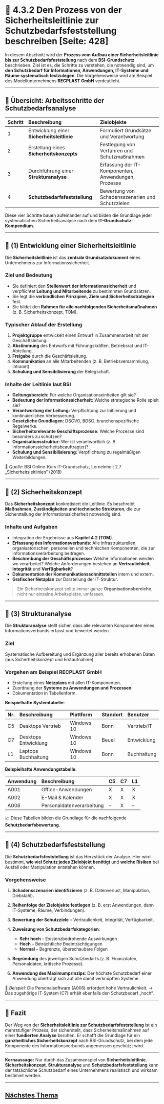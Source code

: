 # 🧠 4.3.2 Den Prozess von der Sicherheitsleitlinie zur Schutzbedarfsfeststellung beschreiben [Seite: 428]

In diesem Abschnitt wird der **Prozess vom Aufbau einer Sicherheitsleitlinie bis zur Schutzbedarfsfeststellung** nach dem **BSI-Grundschutz** beschrieben.
Ziel ist es, die Schritte zu verstehen, die notwendig sind, um **den Schutzbedarf für Informationen, Anwendungen, IT-Systeme und Räume systematisch festzulegen**.
Die Vorgehensweise wird am Beispiel des Modellunternehmens **RECPLAST GmbH** verdeutlicht.

---

## 🧩 Übersicht: Arbeitsschritte der Schutzbedarfsanalyse

| Schritt | Beschreibung                               | Zielobjekte                                         |
| :------ | :----------------------------------------- | :-------------------------------------------------- |
| 1       | Entwicklung einer **Sicherheitsleitlinie** | Formuliert Grundsätze und Verantwortung             |
| 2       | Erstellung eines **Sicherheitskonzepts**   | Festlegung von Verfahren und Schutzmaßnahmen        |
| 3       | Durchführung einer **Strukturanalyse**     | Erfassung der IT-Komponenten, Anwendungen, Prozesse |
| 4       | **Schutzbedarfsfeststellung**              | Bewertung von Schadensszenarien und Schutzzielen    |

Diese vier Schritte bauen aufeinander auf und bilden die Grundlage jeder systematischen Sicherheitsanalyse nach dem **IT-Grundschutz-Kompendium**.

---

## 🧱 (1) Entwicklung einer Sicherheitsleitlinie

Die **Sicherheitsleitlinie** ist das **zentrale Grundsatzdokument** eines Unternehmens zur Informationssicherheit.

### Ziel und Bedeutung

* Sie definiert den **Stellenwert der Informationssicherheit** und verpflichtet **Leitung und Mitarbeitende** zu bestimmten Grundsätzen.
* Sie legt die **verbindlichen Prinzipien, Ziele und Sicherheitsstrategien** fest.
* Sie bildet den **Rahmen für alle nachfolgenden Sicherheitsmaßnahmen** (z. B. Sicherheitskonzept, TOM).

### Typischer Ablauf der Erstellung

1. **Projektgruppe** entwickelt einen Entwurf in Zusammenarbeit mit der Geschäftsleitung.
2. **Abstimmung** des Entwurfs mit Führungskräften, Betriebsrat und IT-Abteilung.
3. **Freigabe** durch die Geschäftsleitung.
4. **Kommunikation** an alle Mitarbeitenden (z. B. Betriebsversammlung, Intranet).
5. **Schulung und Sensibilisierung** der Belegschaft.

### Inhalte der Leitlinie laut BSI

* **Geltungsbereich:** Für welche Organisationseinheiten gilt sie?
* **Bedeutung der Informationssicherheit:** Welche strategische Rolle spielt sie?
* **Verantwortung der Leitung:** Verpflichtung zur Initiierung und kontinuierlichen Verbesserung.
* **Gesetzliche Grundlagen:** DSGVO, BDSG, branchenspezifische Regelwerke.
* **Sicherheitsrelevante Geschäftsprozesse:** Welche Prozesse sind besonders zu schützen?
* **Organisationsstruktur:** Wer ist verantwortlich (z. B. Informationssicherheitsbeauftragter)?
* **Schulung und Sensibilisierung:** Verpflichtung zu regelmäßigen Weiterbildungen.

📘 *Quelle:* BSI Online-Kurs IT-Grundschutz, Lerneinheit 2.7 „Sicherheitsleitlinien“ (2018)

---

## 🧩 (2) Sicherheitskonzept

Das **Sicherheitskonzept** konkretisiert die Leitlinie.
Es beschreibt **Maßnahmen, Zuständigkeiten und technische Strukturen**, die zur Sicherstellung der Informationssicherheit notwendig sind.

### Inhalte und Aufgaben

* Integration der Ergebnisse aus **Kapitel 4.2 (TOM)**.
* **Erfassung des Informationsverbunds**:
  Alle infrastrukturellen, organisatorischen, personellen und technischen Komponenten, die zur Informationsverarbeitung beitragen.
* **Beschreibung der Geschäftsprozesse:**
  Welche Informationen werden wo verarbeitet? Welche Anforderungen bestehen an **Vertraulichkeit**, **Integrität** und **Verfügbarkeit**?
* **Dokumentation der Kommunikationsschnittstellen** intern und extern.
* **Grafischer Netzplan** zur Darstellung der IT-Struktur.

> Ein Sicherheitskonzept sollte immer ganze **Organisationsbereiche**, nicht nur einzelne Arbeitsplätze, umfassen.

---

## 🧩 (3) Strukturanalyse

Die **Strukturanalyse** stellt sicher, dass alle relevanten Komponenten eines Informationsverbunds erfasst und bewertet werden.

### Ziel

Systematische Aufbereitung und Ergänzung aller bereits erhobenen Daten (aus Sicherheitskonzept und Erstaufnahme).

### Vorgehen am Beispiel RECPLAST GmbH

* Erstellung eines **Netzplans** mit allen IT-Komponenten.
* Zuordnung der **Systeme zu Anwendungen und Prozessen**.
* Dokumentation in Tabellenform.

**Beispielhafte Systemtabelle:**

| Nr. | Beschreibung         | Plattform  | Standort | Benutzer    |
| :-- | :------------------- | :--------- | :------- | :---------- |
| C5  | Desktops Vertrieb    | Windows 10 | Bonn     | Vertrieb/IT |
| C7  | Desktops Entwicklung | Windows 10 | Beuel    | Entwicklung |
| L1  | Laptops Buchhaltung  | Windows 10 | Bonn     | Buchhaltung |

**Beispielhafte Anwendungstabelle:**

| Anwendung | Beschreibung              | C5 | C7 | L1 |
| :-------- | :------------------------ | :- | :- | :- |
| A001      | Office-Anwendungen        | X  | X  | X  |
| A002      | E-Mail & Kalender         | X  | X  | X  |
| A006      | Personaldatenverarbeitung | –  | X  | –  |

📈 Diese Tabellen bilden die Grundlage für die nachfolgende **Schutzbedarfsbewertung**.

---

## 🧩 (4) Schutzbedarfsfeststellung

Die **Schutzbedarfsfeststellung** ist das Herzstück der Analyse.
Hier wird bestimmt, **wie viel Schutz jedes Zielobjekt benötigt** und **welche Risiken** bei Ausfall oder Manipulation entstehen können.

### Vorgehensweise

1. **Schadensszenarien identifizieren** (z. B. Datenverlust, Manipulation, Diebstahl).
2. **Reihenfolge der Zielobjekte festlegen** (z. B. erst Anwendungen, dann IT-Systeme, Räume, Verbindungen).
3. **Bewertung der Schutzziele** – Vertraulichkeit, Integrität, Verfügbarkeit.
4. **Zuweisung von Schutzbedarfskategorien**:

   * **Sehr hoch** – Existenzbedrohende Auswirkungen
   * **Hoch** – Beträchtliche Beeinträchtigungen
   * **Normal** – Begrenzte, überschaubare Folgen
5. **Begründung** des jeweiligen Schutzbedarfs (z. B. Finanzdaten, Personaldaten, kritische Prozesse).
6. **Anwendung des Maximumprinzips**:
   Der höchste Schutzbedarf einer Anwendung überträgt sich auf alle damit verknüpften Systeme.

📘 *Beispiel:*
Die Personalsoftware (A006) erfordert hohe Vertraulichkeit.
→ Das zugehörige IT-System (C7) erhält ebenfalls den Schutzbedarf „hoch“.

---

## 🧾 Fazit

Der Weg von der **Sicherheitsleitlinie zur Schutzbedarfsfeststellung** ist ein mehrstufiger Prozess, der sicherstellt, dass Sicherheitsmaßnahmen auf einer **fundierten Analyse** beruhen.
Er schafft die Grundlage für ein **ganzheitliches Sicherheitskonzept** nach BSI-Grundschutz, bei dem jede Komponente des Informationsverbunds angemessen geschützt wird.

---

**Kernaussage:**
Nur durch das Zusammenspiel von **Sicherheitsleitlinie**, **Sicherheitskonzept**, **Strukturanalyse** und **Schutzbedarfsfeststellung** kann der tatsächliche Schutzbedarf eines Unternehmens realistisch und wirksam bestimmt werden.


---

## [Nächstes Thema](./4.3.3_Elemente_der_Schutzbedarfsfeststellung_im_Beispielunternehmen_praesentieren.md)